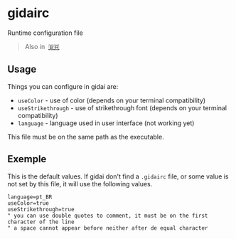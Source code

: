 # gidairc
Runtime configuration file

> Also in&nbsp;
> <a href="docs/pt_BR/GIDAIRC.md">🇧🇷</a>

## Usage

Things you can configure in gidai are:

- `useColor` - use of color (depends on your terminal compatibility)
- `useStrikethrough` - use of strikethrough font (depends on your terminal compatibility)
- `language` - language used in user interface (not working yet)

This file must be on the same path as the executable.

## Exemple

This is the default values. If gidai don't find a `.gidairc` file, or some value is not set by this file, it will use the following values.
```
language=pt_BR
useColor=true
useStrikethrough=true
" you can use double quotes to comment, it must be on the first character of the line
" a space cannot appear before neither after de equal character
```
